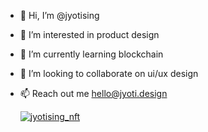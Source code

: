 - 👋 Hi, I’m @jyotising
- 👀 I’m interested in product design
- 🌱 I’m currently learning blockchain
- 💞️ I’m looking to collaborate on ui/ux design
- 📫 Reach out me hello@jyoti.design




    <p align="left"> <a href="https://twitter.com/jyotising_nft" target="blank"><img src="https://img.shields.io/twitter/follow/jyotising_nft?logo=twitter&style=for-the-badge" alt="jyotising_nft" /></a> </p>
